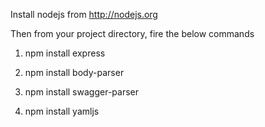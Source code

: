 Install nodejs from http://nodejs.org

Then from your project directory, fire the below commands

1) npm install express

2) npm install body-parser

3) npm install swagger-parser

4) npm install yamljs